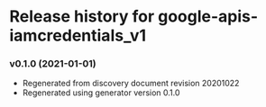 # Release history for google-apis-iamcredentials_v1

### v0.1.0 (2021-01-01)

* Regenerated from discovery document revision 20201022
* Regenerated using generator version 0.1.0

